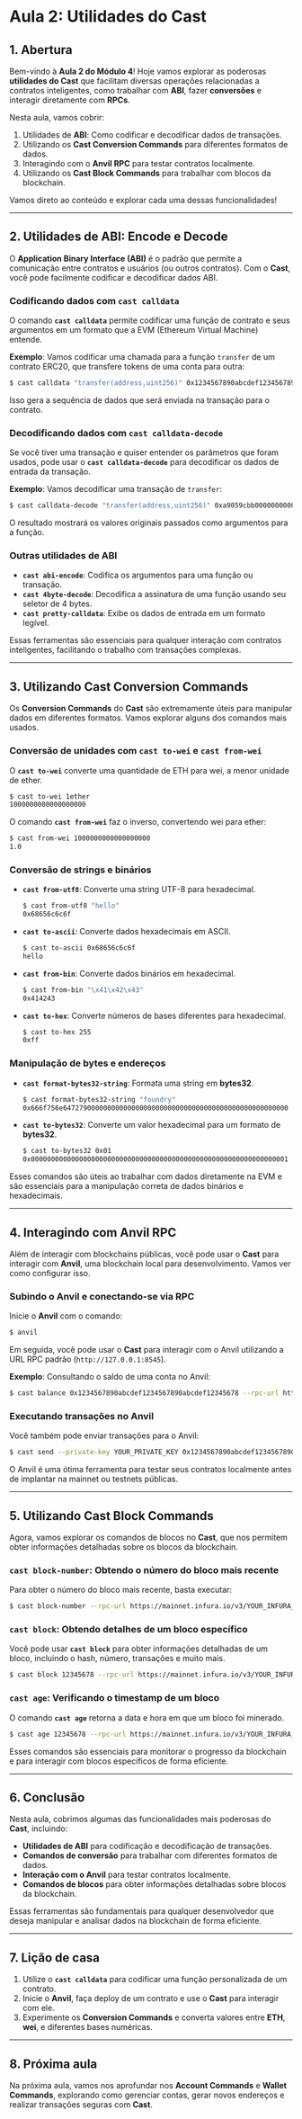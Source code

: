 # Aula 2: Utilidades do Cast

## 1. Abertura

Bem-vindo à **Aula 2 do Módulo 4**! Hoje vamos explorar as poderosas **utilidades do Cast** que facilitam diversas operações relacionadas a contratos inteligentes, como trabalhar com **ABI**, fazer **conversões** e interagir diretamente com **RPCs**.

Nesta aula, vamos cobrir:

1. Utilidades de **ABI**: Como codificar e decodificar dados de transações.
2. Utilizando os **Cast Conversion Commands** para diferentes formatos de dados.
3. Interagindo com o **Anvil RPC** para testar contratos localmente.
4. Utilizando os **Cast Block Commands** para trabalhar com blocos da blockchain.

Vamos direto ao conteúdo e explorar cada uma dessas funcionalidades!

---

## 2. Utilidades de ABI: Encode e Decode

O **Application Binary Interface (ABI)** é o padrão que permite a comunicação entre contratos e usuários (ou outros contratos). Com o **Cast**, você pode facilmente codificar e decodificar dados ABI.

### **Codificando dados com `cast calldata`**

O comando **`cast calldata`** permite codificar uma função de contrato e seus argumentos em um formato que a EVM (Ethereum Virtual Machine) entende.

**Exemplo**: Vamos codificar uma chamada para a função `transfer` de um contrato ERC20, que transfere tokens de uma conta para outra:

```bash
$ cast calldata "transfer(address,uint256)" 0x1234567890abcdef1234567890abcdef12345678 1000000000000000000
```

Isso gera a sequência de dados que será enviada na transação para o contrato.

### **Decodificando dados com `cast calldata-decode`**

Se você tiver uma transação e quiser entender os parâmetros que foram usados, pode usar o **`cast calldata-decode`** para decodificar os dados de entrada da transação.

**Exemplo**: Vamos decodificar uma transação de `transfer`:

```bash
$ cast calldata-decode "transfer(address,uint256)" 0xa9059cbb0000000000000000000000001234567890abcdef1234567890abcdef12345678000000000000000000000000000000000000000000000000000000000000000001
```

O resultado mostrará os valores originais passados como argumentos para a função.

### Outras utilidades de ABI

- **`cast abi-encode`**: Codifica os argumentos para uma função ou transação.
- **`cast 4byte-decode`**: Decodifica a assinatura de uma função usando seu seletor de 4 bytes.
- **`cast pretty-calldata`**: Exibe os dados de entrada em um formato legível.

Essas ferramentas são essenciais para qualquer interação com contratos inteligentes, facilitando o trabalho com transações complexas.

---

## 3. Utilizando Cast Conversion Commands

Os **Conversion Commands** do **Cast** são extremamente úteis para manipular dados em diferentes formatos. Vamos explorar alguns dos comandos mais usados.

### **Conversão de unidades com `cast to-wei` e `cast from-wei`**

O **`cast to-wei`** converte uma quantidade de ETH para wei, a menor unidade de ether.

```bash
$ cast to-wei 1ether
1000000000000000000
```

O comando **`cast from-wei`** faz o inverso, convertendo wei para ether:

```bash
$ cast from-wei 1000000000000000000
1.0
```

### **Conversão de strings e binários**

- **`cast from-utf8`**: Converte uma string UTF-8 para hexadecimal.

  ```bash
  $ cast from-utf8 "hello"
  0x68656c6c6f
  ```

- **`cast to-ascii`**: Converte dados hexadecimais em ASCII.

  ```bash
  $ cast to-ascii 0x68656c6c6f
  hello
  ```

- **`cast from-bin`**: Converte dados binários em hexadecimal.

  ```bash
  $ cast from-bin "\x41\x42\x43"
  0x414243
  ```

- **`cast to-hex`**: Converte números de bases diferentes para hexadecimal.
  ```bash
  $ cast to-hex 255
  0xff
  ```

### **Manipulação de bytes e endereços**

- **`cast format-bytes32-string`**: Formata uma string em **bytes32**.

  ```bash
  $ cast format-bytes32-string "foundry"
  0x666f756e64727900000000000000000000000000000000000000000000000000
  ```

- **`cast to-bytes32`**: Converte um valor hexadecimal para um formato de **bytes32**.
  ```bash
  $ cast to-bytes32 0x01
  0x0000000000000000000000000000000000000000000000000000000000000001
  ```

Esses comandos são úteis ao trabalhar com dados diretamente na EVM e são essenciais para a manipulação correta de dados binários e hexadecimais.

---

## 4. Interagindo com Anvil RPC

Além de interagir com blockchains públicas, você pode usar o **Cast** para interagir com **Anvil**, uma blockchain local para desenvolvimento. Vamos ver como configurar isso.

### Subindo o **Anvil** e conectando-se via RPC

Inicie o **Anvil** com o comando:

```bash
$ anvil
```

Em seguida, você pode usar o **Cast** para interagir com o Anvil utilizando a URL RPC padrão (`http://127.0.0.1:8545`).

**Exemplo**: Consultando o saldo de uma conta no Anvil:

```bash
$ cast balance 0x1234567890abcdef1234567890abcdef12345678 --rpc-url http://127.0.0.1:8545
```

### Executando transações no Anvil

Você também pode enviar transações para o Anvil:

```bash
$ cast send --private-key YOUR_PRIVATE_KEY 0x1234567890abcdef1234567890abcdef12345678 --value 0.1ether --rpc-url http://127.0.0.1:8545
```

O Anvil é uma ótima ferramenta para testar seus contratos localmente antes de implantar na mainnet ou testnets públicas.

---

## 5. Utilizando Cast Block Commands

Agora, vamos explorar os comandos de blocos no **Cast**, que nos permitem obter informações detalhadas sobre os blocos da blockchain.

### **`cast block-number`**: Obtendo o número do bloco mais recente

Para obter o número do bloco mais recente, basta executar:

```bash
$ cast block-number --rpc-url https://mainnet.infura.io/v3/YOUR_INFURA_KEY
```

### **`cast block`**: Obtendo detalhes de um bloco específico

Você pode usar **`cast block`** para obter informações detalhadas de um bloco, incluindo o hash, número, transações e muito mais.

```bash
$ cast block 12345678 --rpc-url https://mainnet.infura.io/v3/YOUR_INFURA_KEY
```

### **`cast age`**: Verificando o timestamp de um bloco

O comando **`cast age`** retorna a data e hora em que um bloco foi minerado.

```bash
$ cast age 12345678 --rpc-url https://mainnet.infura.io/v3/YOUR_INFURA_KEY
```

Esses comandos são essenciais para monitorar o progresso da blockchain e para interagir com blocos específicos de forma eficiente.

---

## 6. Conclusão

Nesta aula, cobrimos algumas das funcionalidades mais poderosas do **Cast**, incluindo:

- **Utilidades de ABI** para codificação e decodificação de transações.
- **Comandos de conversão** para trabalhar com diferentes formatos de dados.
- **Interação com o Anvil** para testar contratos localmente.
- **Comandos de blocos** para obter informações detalhadas sobre blocos da blockchain.

Essas ferramentas são fundamentais para qualquer desenvolvedor que deseja manipular e analisar dados na blockchain de forma eficiente.

---

## 7. Lição de casa

1. Utilize o **`cast calldata`** para codificar uma função personalizada de um contrato.
2. Inicie o **Anvil**, faça deploy de um contrato e use o **Cast** para interagir com ele.
3. Experimente os **Conversion Commands** e converta valores entre **ETH**, **wei**, e diferentes bases numéricas.

---

## 8. Próxima aula

Na próxima aula, vamos nos aprofundar nos **Account Commands** e **Wallet Commands**, explorando como gerenciar contas, gerar novos endereços e realizar transações seguras com **Cast**.
